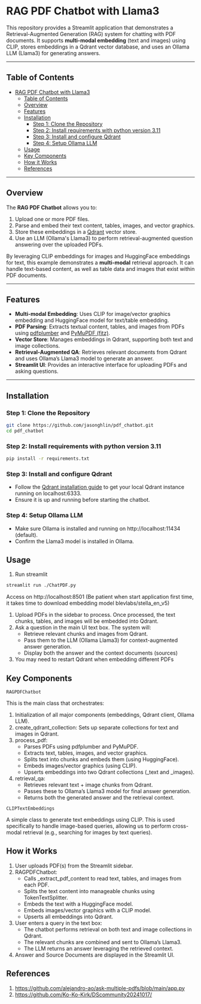 # RAG PDF Chatbot with Llama3

This repository provides a Streamlit application that demonstrates a Retrieval-Augmented Generation (RAG) system for chatting with PDF documents. It supports **multi-modal embedding** (text and images) using CLIP, stores embeddings in a Qdrant vector database, and uses an Ollama LLM (Llama3) for generating answers.

---

## Table of Contents
- [RAG PDF Chatbot with Llama3](#rag-pdf-chatbot-with-llama3)
  - [Table of Contents](#table-of-contents)
  - [Overview](#overview)
  - [Features](#features)
  - [Installation](#installation)
    - [Step 1: Clone the Repository](#step-1-clone-the-repository)
    - [Step 2: Install requirements with python version 3.11](#step-2-install-requirements-with-python-version-311)
    - [Step 3: Install and configure Qdrant](#step-3-install-and-configure-qdrant)
    - [Step 4: Setup Ollama LLM](#step-4-setup-ollama-llm)
  - [Usage](#usage)
  - [Key Components](#key-components)
  - [How it Works](#how-it-works)
  - [References](#references)

---

## Overview

The **RAG PDF Chatbot** allows you to:
1. Upload one or more PDF files.
2. Parse and embed their text content, tables, images, and vector graphics.
3. Store these embeddings in a [Qdrant](https://qdrant.tech/) vector store.
4. Use an LLM (Ollama's Llama3) to perform retrieval-augmented question answering over the uploaded PDFs.

By leveraging CLIP embeddings for images and HuggingFace embeddings for text, this example demonstrates a **multi-modal** retrieval approach. It can handle text-based content, as well as table data and images that exist within PDF documents.

---

## Features

- **Multi-modal Embedding**: Uses CLIP for image/vector graphics embedding and HuggingFace model for text/table embedding.
- **PDF Parsing**: Extracts textual content, tables, and images from PDFs using [pdfplumber](https://github.com/jsvine/pdfplumber) and [PyMuPDF (fitz)](https://pypi.org/project/PyMuPDF/).
- **Vector Store**: Manages embeddings in Qdrant, supporting both text and image collections.
- **Retrieval-Augmented QA**: Retrieves relevant documents from Qdrant and uses Ollama’s Llama3 model to generate an answer.
- **Streamlit UI**: Provides an interactive interface for uploading PDFs and asking questions.

---

## Installation

### Step 1: Clone the Repository
```bash
git clone https://github.com/jasonghlin/pdf_chatbot.git
cd pdf_chatbot
```

### Step 2: Install requirements with python version 3.11
```bash
pip install -r requirements.txt
```

### Step 3: Install and configure Qdrant
- Follow the [Qdrant installation guide](https://qdrant.tech/documentation/guides/installation/) to get your local Qdrant instance running on localhost:6333.
- Ensure it is up and running before starting the chatbot.

### Step 4: Setup Ollama LLM
- Make sure Ollama is installed and running on http://localhost:11434 (default).
- Confirm the Llama3 model is installed in Ollama.

## Usage

1.  Run streamlit

```bash
streamlit run ./ChatPDF.py
```
Access on http://localhost:8501
(Be patient when start application first time, it takes time to download embedding model blevlabs/stella_en_v5)

1. Upload PDFs in the sidebar to process. Once processed, the text chunks, tables, and images will be embedded into Qdrant.
2. Ask a question in the main UI text box. The system will:
    * Retrieve relevant chunks and images from Qdrant.
    * Pass them to the LLM (Ollama Llama3) for context-augmented answer generation.
    * Display both the answer and the context documents (sources)
3. You may need to restart Qdrant when embedding different PDFs

## Key Components

`RAGPDFChatbot`

This is the main class that orchestrates:

1. Initialization of all major components (embeddings, Qdrant client, Ollama LLM).
2. create_qdrant_collection: Sets up separate collections for text and images in Qdrant.
3. process_pdf:
    * Parses PDFs using pdfplumber and PyMuPDF.
    * Extracts text, tables, images, and vector graphics.
    * Splits text into chunks and embeds them (using HuggingFace).
    * Embeds images/vector graphics (using CLIP).
    * Upserts embeddings into two Qdrant collections (_text and _images).
4. retrieval_qa:
    * Retrieves relevant text + image chunks from Qdrant.
    * Passes these to Ollama’s Llama3 model for final answer generation.
    * Returns both the generated answer and the retrieval context.

`CLIPTextEmbeddings`

A simple class to generate text embeddings using CLIP. This is used specifically to handle image-based queries, allowing us to perform cross-modal retrieval (e.g., searching for images by text queries).

## How it Works

1. User uploads PDF(s) from the Streamlit sidebar.
2. RAGPDFChatbot:
    * Calls _extract_pdf_content to read text, tables, and images from each PDF.
    * Splits the text content into manageable chunks using TokenTextSplitter.
    * Embeds the text with a HuggingFace model.
    * Embeds images/vector graphics with a CLIP model.
    * Upserts all embeddings into Qdrant.
3. User enters a query in the text box:
   * The chatbot performs retrieval on both text and image collections in Qdrant.
   * The relevant chunks are combined and sent to Ollama’s Llama3.
   * The LLM returns an answer leveraging the retrieved context.
4. Answer and Source Documents are displayed in the Streamlit UI.

## References

1. https://github.com/alejandro-ao/ask-multiple-pdfs/blob/main/app.py
2. https://github.com/Ko-Ko-Kirk/DScommunity20241017/